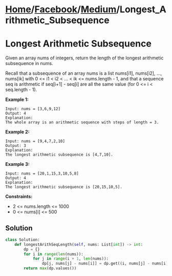 # [Home](./../..)/[Facebook](./..)/[Medium](./)/Longest_Arithmetic_Subsequence
<h1>Longest Arithmetic Subsequence</h1>

<p>
Given an array nums of integers, return the length of the longest arithmetic subsequence in nums.
</p>
<p>
Recall that a subsequence of an array nums is a list nums[i1], nums[i2], ..., nums[ik] with 0 <= i1 < i2 < ... < ik <= nums.length - 1, and that a sequence seq is arithmetic if seq[i+1] - seq[i] are all the same value (for 0 <= i < seq.length - 1).
</p>

<b>Example 1:</b>

    Input: nums = [3,6,9,12]
    Output: 4
    Explanation: 
    The whole array is an arithmetic sequence with steps of length = 3.

<b>Example 2:</b>

    Input: nums = [9,4,7,2,10]
    Output: 3
    Explanation: 
    The longest arithmetic subsequence is [4,7,10].
  
<b>Example 3:</b>

    Input: nums = [20,1,15,3,10,5,8]
    Output: 4
    Explanation: 
    The longest arithmetic subsequence is [20,15,10,5].

<b>Constraints:</b>

- 2 <= nums.length <= 1000
- 0 <= nums[i] <= 500

<h2>Solution</h2>

```python
class Solution:
    def longestArithSeqLength(self, nums: List[int]) -> int:
        dp = {}
        for i in range(len(nums)):
            for j in range(i + 1, len(nums)):
                dp[j, nums[j] - nums[i]] = dp.get((i, nums[j] - nums[i]), 1) + 1
        return max(dp.values())
```
